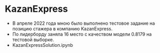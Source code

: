 # KazanExpress

- В апреле 2022 года мною было выполнено тестовое задание на позицию стажера в компанию KazanExpress. 
- По лидерборду заняла 16 место с качеством модели 0.8179 на тестовой выборке. 
- KazanExpressSolution.ipynb
